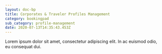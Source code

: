 ```yaml
---
layout: doc-bp
title: Corporates & Traveler Profiles Management
category: bookingpad
sub_category: profile-management
date: 2020-07-13T14:35:43.453Z
---
```


Lorem ipsum dolor sit amet, consectetur adipiscing elit. In ac euismod odio, eu consequat dui.